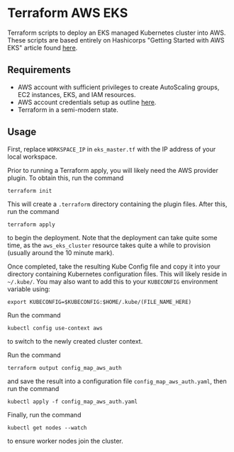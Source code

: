 # Terraform AWS EKS

Terraform scripts to deploy an EKS managed Kubernetes cluster into AWS. These scripts are based entirely on Hashicorps "Getting Started with AWS EKS"
article found [here](https://www.terraform.io/docs/providers/aws/guides/eks-getting-started.html).

## Requirements

- AWS account with sufficient privileges to create AutoScaling groups, EC2 instances, EKS, and IAM resources.
- AWS account credentials setup as outline [here](https://www.terraform.io/docs/providers/aws/index.html#authentication).
- Terraform in a semi-modern state.

## Usage

First, replace `WORKSPACE_IP` in `eks_master.tf` with the IP address of your local workspace.

Prior to running a Terraform apply, you will likely need the AWS provider plugin. To obtain this,
run the command

```
terraform init
```

This will create a `.terraform` directory containing the plugin files. After this, run the command

```
terraform apply
```

to begin the deployment. Note that the deployment can take quite some time, as the `aws_eks_cluster` resource
takes quite a while to provision (usually around the 10 minute mark).

Once completed, take the resulting Kube Config file and copy it into your directory containing Kubernetes
configuration files. This will likely reside in `~/.kube/`. You may also want to add this to your `KUBECONFIG`
environment variable using:

```
export KUBECONFIG=$KUBECONFIG:$HOME/.kube/(FILE_NAME_HERE)
```

Run the command

```
kubectl config use-context aws
```

to switch to the newly created cluster context.

Run the command 

```
terraform output config_map_aws_auth
```

and save the result into a configuration file `config_map_aws_auth.yaml`, then run the command

```
kubectl apply -f config_map_aws_auth.yaml
``` 

Finally, run the command

```
kubectl get nodes --watch
```

to ensure worker nodes join the cluster.


